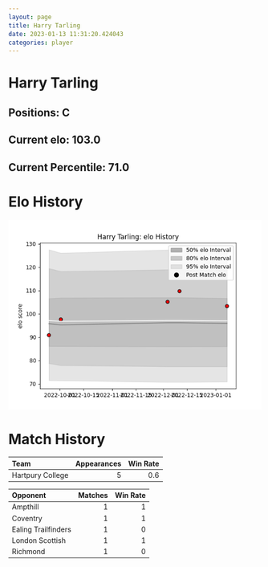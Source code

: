 ```yaml
---  
layout: page  
title: Harry Tarling  
date: 2023-01-13 11:31:20.424043  
categories: player  
---
```

# Harry Tarling

## Positions: C

## Current elo: 103.0

## Current Percentile: 71.0

# Elo History


![elo history](history_HarryTarling.png)
# Match History


| Team             |   Appearances |   Win Rate |
|:-----------------|--------------:|-----------:|
| Hartpury College |             5 |        0.6 |

| Opponent            |   Matches |   Win Rate |
|:--------------------|----------:|-----------:|
| Ampthill            |         1 |          1 |
| Coventry            |         1 |          1 |
| Ealing Trailfinders |         1 |          0 |
| London Scottish     |         1 |          1 |
| Richmond            |         1 |          0 |